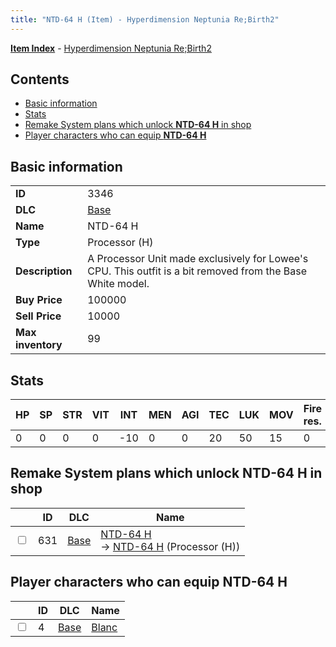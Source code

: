 ```yaml
---
title: "NTD-64 H (Item) - Hyperdimension Neptunia Re;Birth2"
---
```


[**Item Index**](/neptunia/rb2/item/index.html) - [Hyperdimension Neptunia Re;Birth2](/neptunia/rb2)

## Contents

- [Basic information](#basic-information)
- [Stats](#stats)
- [Remake System plans which unlock **NTD-64 H** in shop](#remake-system-plans-which-unlock-ntd-64-h-in-shop)
- [Player characters who can equip **NTD-64 H**](#player-characters-who-can-equip-ntd-64-h)

## Basic information

|   |   |
| -- | -- |
| **ID** | 3346 |
| **DLC** | [Base](/neptunia/rb2/dlc/0-base.html) |
| **Name** | NTD-64 H |
| **Type** | Processor (H) |
| **Description** | A Processor Unit made exclusively for Lowee's CPU. This outfit is a bit removed from the Base White model. |
| **Buy Price** | 100000 |
| **Sell Price** | 10000 |
| **Max inventory** | 99 |

## Stats

| HP | SP | STR | VIT | INT | MEN | AGI | TEC | LUK | MOV | Fire res. | Ice res. | Wind res. | Lightning res. |
| -- | -- | --- | --- | --- | --- | --- | --- | --- | --- | --------- | -------- | --------- | -------------- |
| 0 | 0 | 0 | 0 | -10 | 0 | 0 | 20 | 50 | 15 | 0 | 0 | 0 | 0 |

## Remake System plans which unlock **NTD-64 H** in shop

|    | ID | DLC | Name |
| -- | -- | --- | ---- |
| <input type="checkbox" id="rb2-remake-0-631" class="trackbox" /> | 631 | [Base](/neptunia/rb2/dlc/0-base.html) | [NTD-64 H](/neptunia/rb2/remake/0-631-ntd-64-h.html)<br />→ [NTD-64 H](/neptunia/rb2/item/0-3346-ntd-64-h.html) (Processor (H)) |

## Player characters who can equip **NTD-64 H**

|    | ID | DLC | Name |
| -- | -- | --- | ---- |
| <input type="checkbox" id="rb2-player-0-4" class="trackbox" /> | 4 | [Base](/neptunia/rb2/dlc/0-base.html) | [Blanc](/neptunia/rb2/player/0-4-blanc.html) |